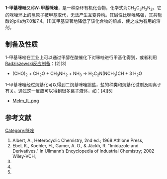 **1-甲基咪唑**又称***N*-甲基咪唑**，是一种杂环有机化合物，化学式为CH<sub>3</sub>C<sub>3</sub>H<sub>3</sub>N<sub>2</sub>。它的咪唑环上的氢原子被甲基取代，无法产生互变异构。其碱性比咪唑略强，其共轭酸的pKa为7.0和7.4。\[1\]其甲基显著地降低了该化合物的熔点，使之成为有用的溶剂。

## 制备及性质

1-甲基咪唑在工业上可以通过甲醇在酸催化下对咪唑进行甲基化得到，或者利用[Radziszewski反应制备](../Page/Debus–Radziszewski咪唑合成.md "wikilink")：\[2\]\[3\]

  -
    (CHO)<sub>2</sub> + CH<sub>2</sub>O + CH<sub>3</sub>NH<sub>2</sub> +
    NH<sub>3</sub> → H<sub>2</sub>C<sub>2</sub>N(NCH<sub>3</sub>)CH + 3
    H<sub>2</sub>O

1-甲基咪唑经过烷基化可以得到二烷基咪唑鎓盐，盐的种类和烷基化试剂及阴离子有关。通过这一反应可以得到很多[离子液体](../Page/离子液体.md "wikilink")，如：\[4\]\[5\]

  -
    [MeIm_IL.png](https://zh.wikipedia.org/wiki/File:MeIm_IL.png "fig:MeIm_IL.png")

## 参考文献

[Category:咪唑](https://zh.wikipedia.org/wiki/Category:咪唑 "wikilink")

1.  Albert, A., Heterocyclic Chemistry, 2nd ed.; 1968 Athlone Press,
2.  Ebel, K., Koehler, H., Gamer, A. O., & Jäckh, R. "Imidazole and
    Derivatives." In Ullmann’s Encyclopedia of Industrial Chemistry;
    2002 Wiley-VCH,
3.
4.
5.